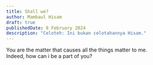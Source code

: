 ```yaml
---
title: Shall we?
author: Mambaul Hisam
draft: true
publishedDate: 8 February 2024
description: "Celoteh: Ini bukan celotahannya Hisam."
---
```


You are the matter that causes all the things matter to me.\
Indeed, how can i be a part of you?